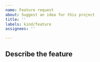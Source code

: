 ```yaml
---
name: Feature request
about: Suggest an idea for this project
title: ''
labels: kind/feature
assignees: ''

---
```


## Describe the feature
